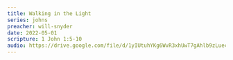 ```yaml
---
title: Walking in the Light
series: johns
preacher: will-snyder
date: 2022-05-01
scripture: 1 John 1:5-10
audio: https://drive.google.com/file/d/1yIUtuhYKg6WvR3xhUwT7gAhlb9zLuec-/view
---
```

